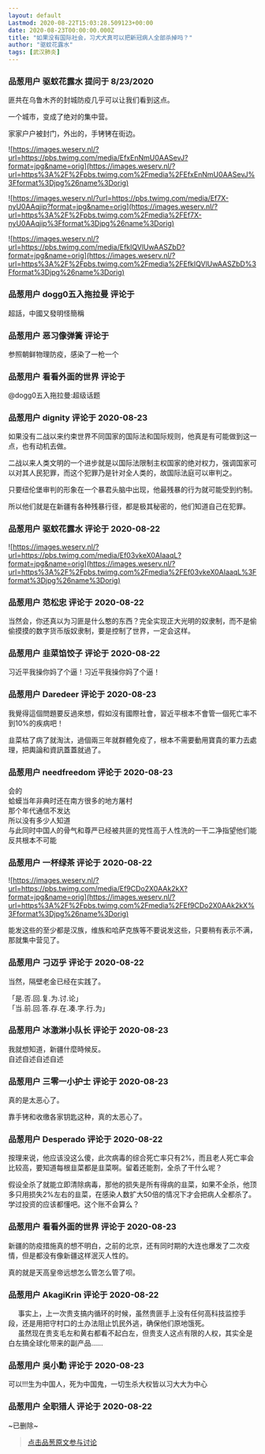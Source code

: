 ```yaml
---
layout: default
Lastmod: 2020-08-22T15:03:28.509123+00:00
date: 2020-08-23T00:00:00.000Z
title: "如果没有国际社会，习犬犬真可以把新冠病人全部杀掉吗？"
author: "驱蚊花露水"
tags: [武汉肺炎]
---
```



### 品葱用户 **驱蚊花露水** 提问于 8/23/2020
    
匪共在乌鲁木齐的封城防疫几乎可以让我们看到这点。  
  
一个城市，变成了绝对的集中营。  
  
家家户户被封门，外出的，手铐铐在街边。  
  
![https://images.weserv.nl/?url=https://pbs.twimg.com/media/EfxEnNmU0AASevJ?format=jpg&name=orig](https://images.weserv.nl/?url=https%3A%2F%2Fpbs.twimg.com%2Fmedia%2FEfxEnNmU0AASevJ%3Fformat%3Djpg%26name%3Dorig)  
  
![https://images.weserv.nl/?url=https://pbs.twimg.com/media/Ef7X-nyU0AAqjip?format=jpg&name=orig](https://images.weserv.nl/?url=https%3A%2F%2Fpbs.twimg.com%2Fmedia%2FEf7X-nyU0AAqjip%3Fformat%3Djpg%26name%3Dorig)  
  
![https://images.weserv.nl/?url=https://pbs.twimg.com/media/EfkIQVlUwAASZbD?format=jpg&name=orig](https://images.weserv.nl/?url=https%3A%2F%2Fpbs.twimg.com%2Fmedia%2FEfkIQVlUwAASZbD%3Fformat%3Djpg%26name%3Dorig)
    
                

### 品葱用户 **dogg0五入拖拉曼** 评论于 
        
超話，中國又發明怪簡稱
        
                

### 品葱用户 **恶习像弹簧** 评论于 
        
参照朝鲜物理防疫，感染了一枪一个
        
                

### 品葱用户 **看看外面的世界** 评论于 
        
@dogg0五入拖拉曼:超级话题
        
                

### 品葱用户 **dignity** 评论于 2020-08-23
        
如果没有二战以来约束世界不同国家的国际法和国际规则，他真是有可能做到这一点，也有动机去做。  
  
二战以来人类文明的一个进步就是以国际法限制主权国家的绝对权力，强调国家可以对其人民犯罪，而这个犯罪乃是针对全人类的，故国际法庭可以审判之。  
  
只要纽伦堡审判的形象在一个暴君头脑中出现，他最残暴的行为就可能受到约制。  
  
所以他们就是在新疆有各种残暴行径，都是极其秘密的，他们知道自己在犯罪。
        
                

### 品葱用户 **驱蚊花露水** 评论于 2020-08-22
        
![https://images.weserv.nl/?url=https://pbs.twimg.com/media/Ef03vkeX0AIaaqL?format=jpg&name=orig](https://images.weserv.nl/?url=https%3A%2F%2Fpbs.twimg.com%2Fmedia%2FEf03vkeX0AIaaqL%3Fformat%3Djpg%26name%3Dorig)
        
                

### 品葱用户 **范松忠** 评论于 2020-08-22
        
当然会，你还真以为习匪是什么憨的东西？完全实现正大光明的奴隶制，而不是偷偷摸摸的数字货币版奴隶制，要是控制了世界，一定会这样。
        
                

### 品葱用户 **韭菜馅饺子** 评论于 2020-08-22
        
习近平我操你妈了个逼！习近平我操你妈了个逼！
        
                

### 品葱用户 **Daredeer** 评论于 2020-08-23
        
我覺得這個問題要反過來想，假如沒有國際社會，習近平根本不會管一個死亡率不到10%的疾病吧！  
  
韭菜枯了病了就淘汰，過個兩三年就群體免疫了，根本不需要動用寶貴的軍力去處理，把輿論和資訊蓋蓋就過了。
        
                

### 品葱用户 **needfreedom** 评论于 2020-08-23
        
会的  
蛤蟆当年非典时还在南方很多的地方屠村  
那个年代通信不发达  
所以没有多少人知道  
与此同时中国人的骨气和尊严已经被共匪的党性高于人性洗的一干二净指望他们能反共根本不可能
        
                

### 品葱用户 **一杯绿茶** 评论于 2020-08-22
        
![https://images.weserv.nl/?url=https://pbs.twimg.com/media/Ef9CDo2X0AAk2kX?format=jpg&name=orig](https://images.weserv.nl/?url=https%3A%2F%2Fpbs.twimg.com%2Fmedia%2FEf9CDo2X0AAk2kX%3Fformat%3Djpg%26name%3Dorig)  
  
能发这些的至少都是汉族，维族和哈萨克族等不要说发这些，只要稍有表示不满，那就集中营见了。
        
                

### 品葱用户 **刁迈乎** 评论于 2020-08-22
        
当然，隔壁老金已经在实践了。  
  
「是.否.回.复.为.讨.论」  
「当.前.回.答.存.在.凑.字.行.为」
        
                

### 品葱用户 **冰激淋小队长** 评论于 2020-08-23
        
我就想知道，新疆什麼時候反。  
自述自述自述自述
        
                

### 品葱用户 **三零一小护士** 评论于 2020-08-23
        
真的是太恶心了。  
  
靠手铐和收缴各家钥匙这种，真的太恶心了。
        
                

### 品葱用户 **Desperado** 评论于 2020-08-22
        
按理来说，他应该没这么傻，此次病毒的综合死亡率只有2%，而且老人死亡率会比较高，要知道每根韭菜都是韭菜啊。留着还能割，全杀了干什么呢？   
  
假设全杀了就能立即清除病毒，那他的损失是所有得病的韭菜，如果不全杀，他顶多只用损失2%左右的韭菜，在感染人数扩大50倍的情况下才会把病人全都杀了。学过投资的应该都懂吧。这个账不会算么？
        
                

### 品葱用户 **看看外面的世界** 评论于 2020-08-23
        
新疆的防疫措施真的想不明白，之前的北京，还有同时期的大连也爆发了二次疫情，但是都没有像新疆这样泯灭人性的。  
  
真的就是天高皇帝远想怎么管怎么管了呗。
        
                

### 品葱用户 **AkagiKrin** 评论于 2020-08-22
        
     事实上，上一次贵支搞内循环的时候，虽然贵匪手上没有任何高科技监控手段，还是用把守村口的土办法阻止饥民外逃，确保他们原地饿死。  
     虽然现在贵支毛左和黄右都看不起白左，但贵支人这点有限的人权，其实全是白左搞全球化带来的副产品……
        
                

### 品葱用户 **吳小勳** 评论于 2020-08-23
        
可以!!!生为中国人，死为中国鬼，一切生杀大权皆以习大大为中心
        
                

### 品葱用户 **全职猎人** 评论于 2020-08-22
        
~已删除~
        
                





> [点击品葱原文参与讨论](https://pincong.rocks/question/30120)

